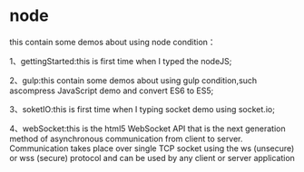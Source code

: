 # node
this contain some demos about using node condition：

1、gettingStarted:this is first time when I typed the nodeJS;

2、gulp:this contain some demos about using gulp condition,such ascompress JavaScript demo and convert ES6 to ES5;

3、soketIO:this is first time when I typing socket demo using socket.io;

4、webSocket:this is the html5 WebSocket API that is the next generation method of asynchronous communication from client to server. Communication takes place over single TCP socket using the ws (unsecure) or wss (secure) protocol and can be used by any client or server application

